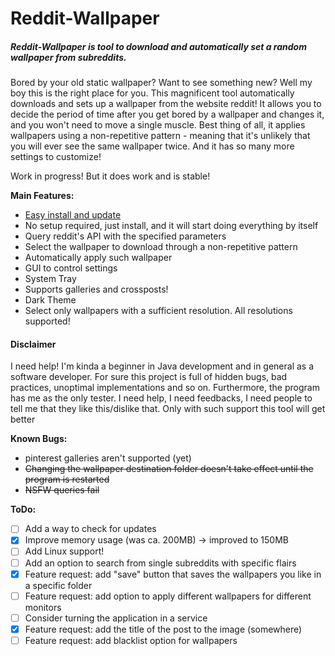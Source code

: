 Reddit-Wallpaper
======
##### Reddit-Wallpaper is tool to download and automatically set a random wallpaper from subreddits.
Bored by your old static wallpaper? Want to see something new? Well my boy this is the right place for you. 
This magnificent tool automatically downloads and sets up a wallpaper from the website reddit!
It allows you to decide the period of time after you get bored by a wallpaper and changes it, and you won't need to move a single muscle.
Best thing of all, it applies wallpapers using a non-repetitive pattern - meaning that it's unlikely that you will ever see the same wallpaper twice.
And it has so many more settings to customize!

Work in progress! But it does work and is stable!

**Main Features:**
- [Easy install and update](https://github.com/Mamiglia/Reddit-Wallpaper/blob/main/Installer/Installation.md)
- No setup required, just install, and it will start doing everything by itself
- Query reddit's API with the specified parameters
- Select the wallpaper to download through a non-repetitive pattern
- Automatically apply such wallpaper 
- GUI to control settings
- System Tray
- Supports galleries and crossposts!
- Dark Theme
- Select only wallpapers with a sufficient resolution. All resolutions supported!

#### Disclaimer
I need help! I'm kinda a beginner in Java development and in general as a software developer. For sure this project is full of hidden bugs, bad practices, unoptimal implementations and so on. Furthermore, the program has me as the only tester.
I need help, I need feedbacks, I need people to tell me that they like this/dislike that. Only with such support this tool will get better

**Known Bugs:**
- pinterest galleries aren't supported (yet)
- <del>Changing the wallpaper destination folder doesn't take effect until the program is restarted</del>
- <del>NSFW queries fail</del>

**ToDo:**
- [ ] Add a way to check for updates
- [x] Improve memory usage (was ca. 200MB) -> improved to 150MB
- [ ] Add Linux support!
- [ ] Add an option to search from single subreddits with specific flairs
- [x] Feature request: add "save" button that saves the wallpapers you like in a specific folder
- [ ] Feature request: add option to apply different wallpapers for different monitors
- [ ] Consider turning the application in a service
- [x] Feature request: add the title of the post to the image (somewhere)
- [ ] Feature request: add blacklist option for wallpapers
